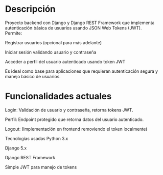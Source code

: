 # Descripción
Proyecto backend con Django y Django REST Framework que implementa autenticación básica de usuarios usando JSON Web Tokens (JWT). Permite:

Registrar usuarios (opcional para más adelante)

Iniciar sesión validando usuario y contraseña

Acceder a perfil del usuario autenticado usando token JWT

Es ideal como base para aplicaciones que requieran autenticación segura y manejo básico de usuarios.

# Funcionalidades actuales
Login: Validación de usuario y contraseña, retorna tokens JWT.

Perfil: Endpoint protegido que retorna datos del usuario autenticado.

Logout: (Implementación en frontend removiendo el token localmente)

Tecnologías usadas
Python 3.x

Django 5.x

Django REST Framework

Simple JWT para manejo de tokens

